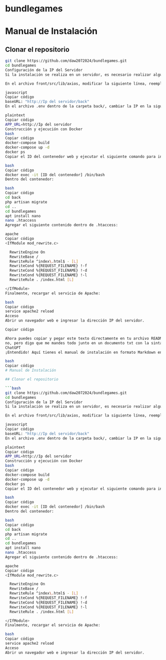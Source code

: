 # bundlegames
# Manual de Instalación

## Clonar el repositorio

```bash
git clone https://github.com/daw2072024/bundlegames.git
cd bundlegames
Configuración de la IP del Servidor
Si la instalación se realiza en un servidor, es necesario realizar algunos ajustes de configuración:

En el archivo front/src/lib/axios, modificar la siguiente línea, reemplazando "http://Ip del servidor/back" por la IP del nuevo servidor:

javascript
Copiar código
baseURL: "http://Ip del servidor/back"
En el archivo .env dentro de la carpeta back/, cambiar la IP en la siguiente línea:

plaintext
Copiar código
APP_URL=http://Ip del servidor
Construcción y ejecución con Docker
bash
Copiar código
docker-compose build
docker-compose up -d
docker ps
Copiar el ID del contenedor web y ejecutar el siguiente comando para ingresar al contenedor:

bash
Copiar código
docker exec -it [ID del contenedor] /bin/bash
Dentro del contenedor:

bash
Copiar código
cd back
php artisan migrate
cd ..
cd bundlegames
apt install nano
nano .htaccess
Agregar el siguiente contenido dentro de .htaccess:

apache
Copiar código
<IfModule mod_rewrite.c>

  RewriteEngine On
  RewriteBase /
  RewriteRule ^index\.html$ - [L]
  RewriteCond %{REQUEST_FILENAME} !-f
  RewriteCond %{REQUEST_FILENAME} !-d
  RewriteCond %{REQUEST_FILENAME} !-l
  RewriteRule . /index.html [L]

</IfModule>
Finalmente, recargar el servicio de Apache:

bash
Copiar código
service apache2 reload
Acceso
Abrir un navegador web e ingresar la dirección IP del servidor.

Copiar código

Ahora puedes copiar y pegar este texto directamente en tu archivo README.
no, pero digo que me mandes todo junto en un documento txt con la sintaxis de md
ChatGPT
¡Entendido! Aquí tienes el manual de instalación en formato Markdown en un documento de texto:

bash
Copiar código
# Manual de Instalación

## Clonar el repositorio

```bash
git clone https://github.com/daw2072024/bundlegames.git
cd bundlegames
Configuración de la IP del Servidor
Si la instalación se realiza en un servidor, es necesario realizar algunos ajustes de configuración:

En el archivo front/src/lib/axios, modificar la siguiente línea, reemplazando "http://Ip del servidor/back" por la IP del nuevo servidor:

javascript
Copiar código
baseURL: "http://Ip del servidor/back"
En el archivo .env dentro de la carpeta back/, cambiar la IP en la siguiente línea:

plaintext
Copiar código
APP_URL=http://Ip del servidor
Construcción y ejecución con Docker
bash
Copiar código
docker-compose build
docker-compose up -d
docker ps
Copiar el ID del contenedor web y ejecutar el siguiente comando para ingresar al contenedor:

bash
Copiar código
docker exec -it [ID del contenedor] /bin/bash
Dentro del contenedor:

bash
Copiar código
cd back
php artisan migrate
cd ..
cd bundlegames
apt install nano
nano .htaccess
Agregar el siguiente contenido dentro de .htaccess:

apache
Copiar código
<IfModule mod_rewrite.c>

  RewriteEngine On
  RewriteBase /
  RewriteRule ^index\.html$ - [L]
  RewriteCond %{REQUEST_FILENAME} !-f
  RewriteCond %{REQUEST_FILENAME} !-d
  RewriteCond %{REQUEST_FILENAME} !-l
  RewriteRule . /index.html [L]

</IfModule>
Finalmente, recargar el servicio de Apache:

bash
Copiar código
service apache2 reload
Acceso
Abrir un navegador web e ingresar la dirección IP del servidor.
